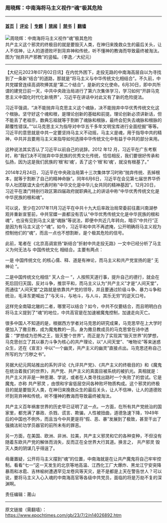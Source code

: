 ### 周晓辉：中南海将马主义视作“魂”极其危险

---

#### [首页](../../../..?n14026892) &nbsp;|&nbsp; [评论](../../../../../epoch-comment?n14026892) &nbsp;|&nbsp; [专题](../../../../../epoch-special?n14026892) &nbsp;|&nbsp; [禁闻](../../../../../epoch-news?n14026892) &nbsp;|&nbsp; [禁书](../../../../../books?n14026892) &nbsp;|&nbsp; [翻墙](https://github.com/gfw-breaker/nogfw/blob/master/README.md?n14026892)


<div><img alt="周晓辉：中南海将马主义视作“魂”极其危险" class="attachment-djy_600_400 size-djy_600_400 wp-post-image" src="https://i.epochtimes.com/assets/uploads/2020/01/1907210227441528-600x400.jpg"/>
<div class="caption">
 共产主义这个邪灵的终极目的就是要毁灭人类，在神归来挽救众生的最后关头，让人不信神，让人的道德败坏到背弃神和传统，听不懂神的教诲而导致最终被淘汰。图为“抛弃共产邪教”的竖幅。（李逸／大纪元）
</div></div><hr/><div class="post_content" id="artbody" itemprop="articleBody">
 <!-- article content begin -->
 <p>
  【大纪元2023年07月02日讯】在内忧外困下，走投无路的中南海高层自以为寻找到了一条新“结合”的道路，那就是“将马主义与中华传统文化相结合”。不久前，中共党媒曾连续高调吹捧其是“第二个结合”，是新的文化使命。6月30日，即中共所谓的建党日前一天，中共中央政治局进行了第六次集体学习，学习如何“开辟马克思主义中国化时代化新境界”，习近平在讲话中对此又有了新的危险提法。
 </p>
 <p>
  习近平强调，“决不能抛弃马克思主义这个魂脉，决不能抛弃中华优秀传统文化这个根脉。坚守好这个魂和根，是理论创新的基础和前提。理论创新必须讲新话，但不能丢了老祖宗，数典忘祖就等于割断了魂脉和根脉，最终会犯失去魂脉和根脉的颠覆性错误。”“以马克思主义为指导对中华五千多年文明宝库进行全面挖掘”等等。习近平的意思就是中共一定要坚持马主义不动摇，马主义是魂，用于指导中共的精神，中共并且要用马主义来指导如何选择中华传统文化中有益于中共的部分来用。
 </p>
 <p>
  这种说法其实否认了习近平以前自己的说辞。2012 年12 月，习近平在广东考察时，称“我们决不可抛弃中华民族的优秀文化传统，恰恰相反，我们要很好传承和弘扬，因为这是我们民族的‘根’和‘魂’，丢了这个‘根’和‘魂’，就没有根基了。”
 </p>
 <p>
  2014年2月24日，习近平在中央政治局第十三次集体学习时称“抛弃传统、丢掉根本，就等于割断了自己的精神命脉”。同年6月6日，习近平在会见第七届世界华侨华人社团联谊大会代表时称“中华文化是中华儿女共同的精神基因”。12月20日，习近平在澳门特别行政区第四届政府就职典礼上的讲话中称“中华优秀传统文化是中华民族的根和魂”。
 </p>
 <p>
  可以说，至少在2017年11月习近平在中共十九大后率政治局常委前往嘉兴南湖参观并重新宣誓前，中共官媒一直都没有否认“中华优秀传统文化是中华民族的根和魂”，也没有见到马主义是“魂脉”等说法，即便中共近几年转向，暗示“中共行”正是因为有马主义这个“魂”。如今，习近平和中共不再遮掩，公开明确将马主义视为控制他们的“魂”，而且一点也不想割断，是个极其危险的信号。
 </p>
 <p>
  此前，笔者在《北京高调宣扬“新结合”折射中共走投无路》一文中已经分析了马主义为何无法与
  <ok href="https://www.epochtimes.com/gb/tag/%E4%B8%AD%E5%9B%BD%E4%BC%A0%E7%BB%9F%E6%96%87%E5%8C%96.html">
   中国传统文化
  </ok>
  相结合。主要有两点：
 </p>
 <p>
  一是
  <ok href="https://www.epochtimes.com/gb/tag/%E4%B8%AD%E5%9B%BD%E4%BC%A0%E7%BB%9F%E6%96%87%E5%8C%96.html">
   中国传统文化
  </ok>
  的核心儒、释、道是有神论，而马主义和共产党宣扬的是“
  <ok href="https://www.epochtimes.com/gb/tag/%E6%97%A0%E7%A5%9E%E8%AE%BA.html">
   无神论
  </ok>
  ”。
 </p>
 <p>
  二是中国传统文化相信“
  <ok href="https://www.epochtimes.com/gb/tag/%E5%A4%A9%E4%BA%BA%E5%90%88%E4%B8%80.html">
   天人合一
  </ok>
  ”，人按照天道行事，提升自己的德行，就会在死后回归天国，反对斗争，推崇平和，而马主义认为“共产主义”才是“人间天堂”，而通往“人间天堂”之路就是依靠共产党的领导，并且要通过阶级斗争、暴力斗争和统治，毛泽东更喊出了“与天斗，与地斗，与人斗，其乐无穷”的逆天口号。
 </p>
 <p>
  这样完全南辕北辙的二者，哪里可以结合？如今，中共不仅要结合，而且明明白白将马主义提到了“魂”的地位，中共高官是在加速被魔鬼控制，加速走向灭亡。
 </p>
 <p>
  很多中国人不知道的是，根据西方学者对马克思的研究成果，马克思早在上大学时便加入了撒旦教，成为魔鬼教的一员。身为撒旦教成员的马克思曾在诗中透露：“梦想成为恐怖之王，毁灭整个世界”。而正是为了实现其“毁灭世界”的梦想，马克思创立了其以暴力斗争为核心的共产理论，以“人间天堂”、“唯物论”等来迷惑众生，还在《宣言》中以“一个幽灵，共产主义的幽灵”直接点出。马克思还称自己所写的为“污秽之书”。
 </p>
 <p>
  另据大纪元网站推出的系列评论《九评共产党》、《共产主义的终极目的》和《魔鬼在统治着我们的世界》，共产党、共产主义的真面目被系统的被扒光。真相就是：共产主义并非是一种思潮、学说，或者在人类寻找出路时一个失败了的尝试。它是魔鬼，亦称
  <ok href="https://www.epochtimes.com/gb/tag/%E5%85%B1%E4%BA%A7%E9%82%AA%E7%81%B5.html">
   共产邪灵
  </ok>
  ，由恨和宇宙低层空间各种败坏物质构成。这个邪灵的终极目的就是要毁灭人类，在神归来挽救众生的最后关头，让人不信神，让人的道德败坏到背弃神和传统，听不懂神的教诲而导致最终被淘汰。
 </p>
 <p>
  共产主义百年祸害世界的历史早已证明了这一点。一方面，在所有共产党统治的国家里，都充满了暴政、杀戮、谎言、欺骗，人性被扭曲，道德急速下降，1949年后的中国也不例外，而且当今中共更是将“假、恶、暴”发展到了极致，甚至干出了强摘法轮功学员器官的前所未有的罪恶。
 </p>
 <p>
  另一方面，在美国、欧洲、非洲、拉美，共产主义邪灵和它的各种变种，不但没有随着东欧共产党的解体而消失，反而正在全世界大行其道。换言之，
  <ok href="https://www.epochtimes.com/gb/tag/%E5%85%B1%E4%BA%A7%E9%82%AA%E7%81%B5.html">
   共产邪灵
  </ok>
  毁灭人类的阴谋几乎得逞了。
 </p>
 <p>
  毋庸置疑，公开将马主义摆到“魂”的位置，中南海就是在让共产魔鬼将自己牢牢控制。看看“七一”这一天发生的北京等地高温、江西化工厂大爆炸、黑龙江宁安突降暴雨和冰雹、吉林榆树遭遇罕见龙卷风等天灾，是不是都是上天在警告世人？可以说，要将马主义入心入魂的中南海高官等各级中共党员，面临的将是万劫不复的深渊啊。
 </p>
 <p>
  责任编辑：莆山
 </p>
 <!-- article content end -->
 <div id="below_article_ad">
 </div>
</div>


---

原文链接（需翻墙）：https://www.epochtimes.com/gb/23/7/2/n14026892.htm